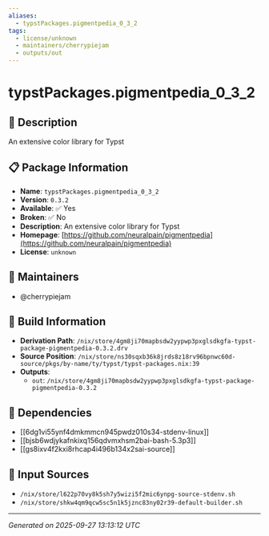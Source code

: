 ```yaml
---
aliases:
  - typstPackages.pigmentpedia_0_3_2
tags:
  - license/unknown
  - maintainers/cherrypiejam
  - outputs/out
---
```


# typstPackages.pigmentpedia_0_3_2

## 📝 Description

An extensive color library for Typst

## 📋 Package Information

- **Name**: `typstPackages.pigmentpedia_0_3_2`
- **Version**: `0.3.2`
- **Available**: ✅ Yes
- **Broken**: ✅ No
- **Description**: An extensive color library for Typst
- **Homepage**: [https://github.com/neuralpain/pigmentpedia](https://github.com/neuralpain/pigmentpedia)
- **License**: `unknown`
## 👥 Maintainers

- @cherrypiejam


## 🔧 Build Information

- **Derivation Path**: `/nix/store/4gm8ji70mapbsdw2yypwp3pxglsdkgfa-typst-package-pigmentpedia-0.3.2.drv`
- **Source Position**: `/nix/store/ns30sqxb36k8jrds8z18rv96bpnwc60d-source/pkgs/by-name/ty/typst/typst-packages.nix:39`
- **Outputs**:
  - `out`:  `/nix/store/4gm8ji70mapbsdw2yypwp3pxglsdkgfa-typst-package-pigmentpedia-0.3.2`

## 🔗 Dependencies

- [[6dg1vi55ynf4dmkmmcn945pwdz010s34-stdenv-linux]]
- [[bjsb6wdjykafnkixq156qdvmxhsm2bai-bash-5.3p3]]
- [[gs8ixv4f2kxi8rhcap4i496b134x2sai-source]]

## 📁 Input Sources

- `/nix/store/l622p70vy8k5sh7y5wizi5f2mic6ynpg-source-stdenv.sh`
- `/nix/store/shkw4qm9qcw5sc5n1k5jznc83ny02r39-default-builder.sh`

---
*Generated on 2025-09-27 13:13:12 UTC*
